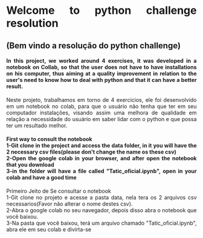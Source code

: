 <div align="justify">
<h1>Welcome to python challenge resolution</h1>
<h2>(Bem vindo a resolução do python challenge)</h2>

<h4>In this project, we worked around 4 exercises, it was developed in a notebook on Collab, so that the user does not have to have installations on his computer,
thus aiming at a quality improvement in relation to the user's need to know how to deal with python and that it can have a better result.</h4>

Neste projeto, trabalhamos em torno de 4 exercicios, ele foi desenvolvido em um notebook no colab, para que o usuário não tenha que ter em seu computador instalações,
visando assim uma melhora de qualidade em relação a necessidade do usuário em saber lidar com o python e que possa ter um resultado melhor.

<h4>First way to consult the notebook<br>
1-Git clone in the project and access the data folder, in it you will have the 2 necessary csv files(please don't change the name os these csv)<br>
2-Open the google colab in your browser, and after open the notebook that you download<br>
3-in the folder will have a file called "Tatic_oficial.ipynb", open in your colab and have a good time

</h4>
Primeiro Jeito de Se consultar o notebook<br>
1-Git clone no projeto e acesse a pasta data, nela tera os 2 arquivos csv necessarios(Favor não alterar o nome destes csv).<br>
2-Abra o google colab no seu navegador, depois disso abra o notebook que você baixou.<br>
3-Na pasta que você baixou, terá um arquivo chamado "Tatic_oficial.ipynb", abra ele em seu colab e divirta-se<br>
</div>
